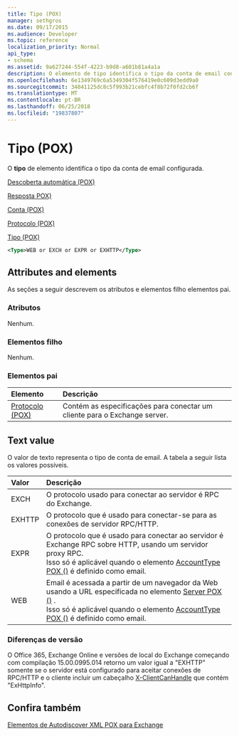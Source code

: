 ```yaml
---
title: Tipo (POX)
manager: sethgros
ms.date: 09/17/2015
ms.audience: Developer
ms.topic: reference
localization_priority: Normal
api_type:
- schema
ms.assetid: 9a627244-554f-4223-b9d8-a601b81a4a1a
description: O elemento de tipo identifica o tipo da conta de email configurada.
ms.openlocfilehash: 6e1349769c6a5349304f576419e0c609d3edd9a0
ms.sourcegitcommit: 34041125dc8c5f993b21cebfc4f8b72f0fd2cb6f
ms.translationtype: MT
ms.contentlocale: pt-BR
ms.lasthandoff: 06/25/2018
ms.locfileid: "19837807"
---
```

# <a name="type-pox"></a>Tipo (POX)

O **tipo** de elemento identifica o tipo da conta de email configurada. 
  
[Descoberta automática (POX)](autodiscover-pox.md)
  
[Resposta POX)](response-pox.md)
  
[Conta (POX)](account-pox.md)
  
[Protocolo (POX)](protocol-pox.md)
  
[Tipo (POX)](type-pox.md)
  
```XML
<Type>WEB or EXCH or EXPR or EXHTTP</Type>
```

## <a name="attributes-and-elements"></a>Attributes and elements

As seções a seguir descrevem os atributos e elementos filho elementos pai.
  
### <a name="attributes"></a>Atributos

Nenhum.
  
### <a name="child-elements"></a>Elementos filho

Nenhum.
  
### <a name="parent-elements"></a>Elementos pai

|**Elemento**|**Descrição**|
|:-----|:-----|
|[Protocolo (POX)](protocol-pox.md) <br/> |Contém as especificações para conectar um cliente para o Exchange server.  <br/> |
   
## <a name="text-value"></a>Text value

O valor de texto representa o tipo de conta de email. A tabela a seguir lista os valores possíveis.
  
|**Valor**|**Descrição**|
|:-----|:-----|
|EXCH  <br/> |O protocolo usado para conectar ao servidor é RPC do Exchange.  <br/> |
|EXHTTP  <br/> |O protocolo que é usado para conectar-se para as conexões de servidor RPC/HTTP.  <br/> |
|EXPR  <br/> |O protocolo que é usado para conectar ao servidor é Exchange RPC sobre HTTP, usando um servidor proxy RPC.  <br/> Isso só é aplicável quando o elemento [AccountType POX ()](accounttype-pox.md) é definido como email.  <br/> |
|WEB  <br/> |Email é acessada a partir de um navegador da Web usando a URL especificada no elemento [Server POX ()](server-pox.md) .  <br/> Isso só é aplicável quando o elemento [AccountType POX ()](accounttype-pox.md) é definido como email.  <br/> |
   
### <a name="version-differences"></a>Diferenças de versão

O Office 365, Exchange Online e versões de local do Exchange começando com compilação 15.00.0995.014 retorno um valor igual a "EXHTTP" somente se o servidor está configurado para aceitar conexões de RPC/HTTP e o cliente incluir um cabeçalho [X-ClientCanHandle](pox-autodiscover-request-for-exchange.md) que contém "ExHttpInfo". 
  
## <a name="see-also"></a>Confira também



[Elementos de Autodiscover XML POX para Exchange](pox-autodiscover-xml-elements-for-exchange.md)

